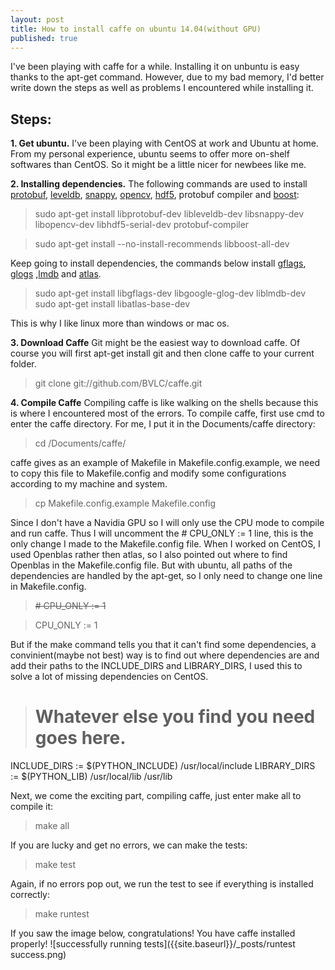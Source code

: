 ```yaml
---
layout: post
title: How to install caffe on ubuntu 14.04(without GPU)
published: true
---
```





I've been playing with caffe for a while. Installing it on unbuntu is easy thanks to the apt-get command. However, due to my bad memory, I'd better write down the steps as well as problems I encountered while installing it. 
## Steps:
**1. Get ubuntu.**
I've been playing with CentOS at work and Ubuntu at home. From my personal experience, ubuntu seems to offer more on-shelf softwares than CentOS. So it might be a little nicer for newbees like me.

**2. Installing dependencies.** 
The following commands are used to install [protobuf](https://developers.google.com/protocol-buffers/docs/overview), [leveldb](http://leveldb.org/), [snappy](https://github.com/google/snappy), [opencv](http://opencv.org/), [hdf5](https://www.hdfgroup.org/HDF5/), protobuf compiler and [boost](http://www.boost.org/):

> sudo apt-get install libprotobuf-dev libleveldb-dev libsnappy-dev libopencv-dev libhdf5-serial-dev protobuf-compiler

> sudo apt-get install --no-install-recommends libboost-all-dev

Keep going to install dependencies, the commands below install [gflags](https://github.com/gflags/gflags), [glogs](https://code.google.com/p/google-glog/) ,[lmdb](https://lmdb.readthedocs.org/en/release/) and [atlas](http://math-atlas.sourceforge.net/).

> sudo apt-get install libgflags-dev libgoogle-glog-dev liblmdb-dev
> sudo apt-get install libatlas-base-dev

This is why I like linux more than windows or mac os.

**3. Download Caffe**
Git might be the easiest way to download caffe. Of course you will first apt-get install git and then clone caffe to your current folder.

> git clone git://github.com/BVLC/caffe.git

**4. Compile Caffe**
Compiling caffe is like walking on the shells because this is where I encountered most of the errors. To compile caffe, first use cmd to enter the caffe directory. For me, I put it in the Documents/caffe directory:

> cd /Documents/caffe/

caffe gives as an example of Makefile in Makefile.config.example, we need to copy this file to Makefile.config and modify some configurations according to my machine and system. 

> cp Makefile.config.example Makefile.config

Since I don't have a Navidia GPU so I will only use the CPU mode to compile and run caffe. Thus I will uncomment the # CPU_ONLY := 1 line, this is the only change I made to the Makefile.config file. When I worked on CentOS, I used Openblas rather then atlas, so I also pointed out where to find Openblas in the Makefile.config file. But with ubuntu, all paths of the dependencies are handled by the apt-get, so I only need to change one line in Makefile.config. 

> ~~# CPU_ONLY := 1~~

> CPU_ONLY := 1

But if the make command tells you that it can't find some dependencies, a convinient(maybe not best) way is to find out where dependencies are and add their paths to the INCLUDE_DIRS and LIBRARY_DIRS, I used this to solve a lot of missing dependencies on CentOS.
> # Whatever else you find you need goes here.
INCLUDE_DIRS := $(PYTHON_INCLUDE) /usr/local/include
LIBRARY_DIRS := $(PYTHON_LIB) /usr/local/lib /usr/lib


Next, we come the exciting part, compiling caffe, just enter make all to compile it:
> make all

If you are lucky and get no errors, we can make the tests:
> make test

Again, if no errors pop out, we run the test to see if everything is installed correctly:
> make runtest

If you saw the image below, congratulations! You have caffe installed properly!
![successfully running tests]({{site.baseurl}}/_posts/runtest success.png)

